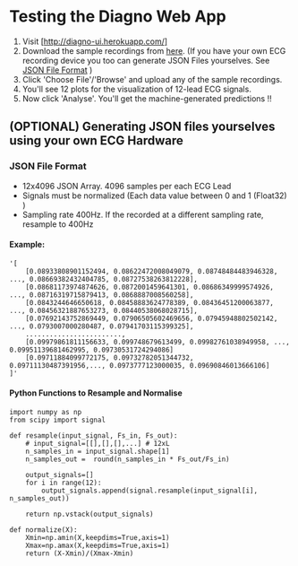 # Testing the Diagno Web App

1. Visit [http://diagno-ui.herokuapp.com/]
2. Download the sample recordings from [here](https://github.com/shehanmunasinghe/diagno/blob/master/Sample%20Recordings). (If you have your own ECG recording device you too can generate JSON Files yourselves. See [JSON File Format](#json-file-format) )
3. Click 'Choose File'/'Browse' and upload any of the sample recordings. 
4. You'll see 12 plots for the visualization of 12-lead ECG signals. 
5. Now click 'Analyse'. You'll get the machine-generated predictions !!



## (OPTIONAL) Generating JSON files yourselves using your own ECG Hardware

### JSON File Format
* 12x4096 JSON Array. 4096 samples per each ECG Lead
* Signals must be normalized (Each data value between 0 and 1 (Float32) )
* Sampling rate 400Hz. If the recorded at a different sampling rate, resample to 400Hz

#### Example:

    '[
        [0.08933808901152494, 0.08622472008049079, 0.08748484483946328, ..., 0.08669382432404785, 0.08727538263812228],
        [0.08681173974874626, 0.0872001459641301, 0.08686349999574926, ..., 0.08716319715879413, 0.0868887008560258],
        [0.0843244646650618, 0.08458883624778389, 0.08436451200063877, ..., 0.08456321887653273, 0.08440538068028715],
        [0.07692143752869449, 0.07906505602469656, 0.07945948802502142, ..., 0.0793007000280487, 0.07941703115399325],
        ........................,
        [0.09979861811156633, 0.099748679613499, 0.09982761038949958, ..., 0.09951139681462995, 0.09730531724294086]
        [0.09711884099772175, 0.09732782051344732, 0.09711130487391956,..., 0.0973777123000035, 0.09690846013666106]
    ]'

#### Python Functions to Resample and Normalise
    import numpy as np
    from scipy import signal

    def resample(input_signal, Fs_in, Fs_out):
        # input_signal=[[],[],[],...] # 12xL
        n_samples_in = input_signal.shape[1]
        n_samples_out =  round(n_samples_in * Fs_out/Fs_in)
        
        output_signals=[]
        for i in range(12):
            output_signals.append(signal.resample(input_signal[i], n_samples_out))
            
        return np.vstack(output_signals)

    def normalize(X):
        Xmin=np.amin(X,keepdims=True,axis=1)
        Xmax=np.amax(X,keepdims=True,axis=1)
        return (X-Xmin)/(Xmax-Xmin)



